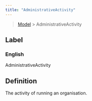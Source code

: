 ```yaml
---
title: "AdministrativeActivity"
---
```


> [Model](./../) > AdministrativeActivity

## Label

### English
AdministrativeActivity


## Definition
The activity of running an organisation. 


    
